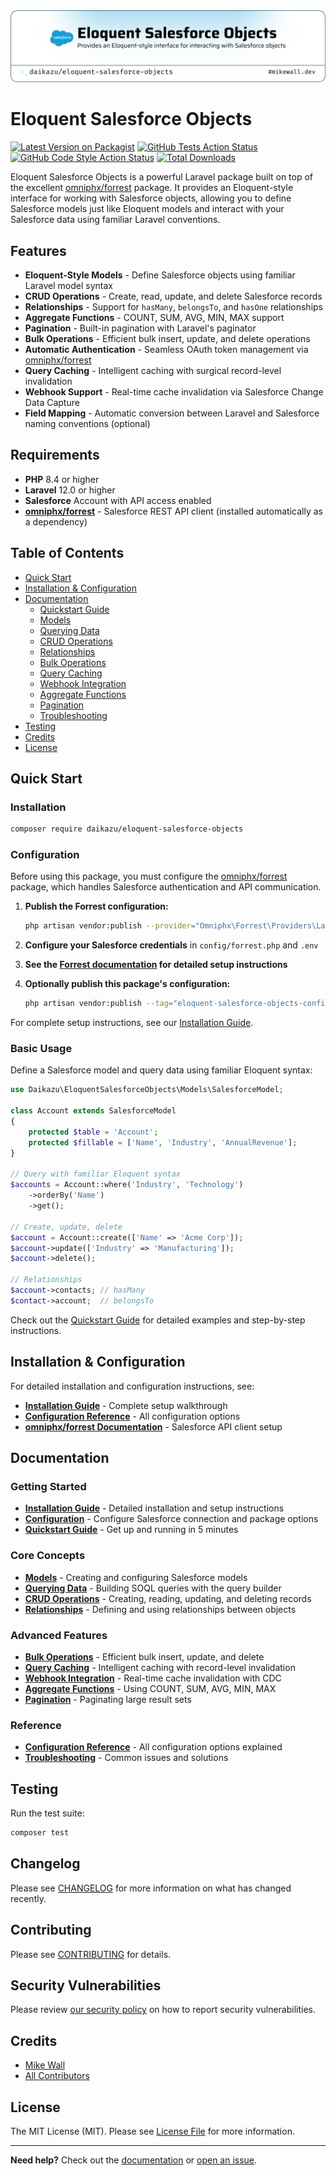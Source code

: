 <picture>
   <source media="(prefers-color-scheme: dark)" srcset="art/header-dark.png">
   <img alt="Logo for Eloquent Salesforce Objects" src="art/header-light.png">
</picture>

# Eloquent Salesforce Objects

[![Latest Version on Packagist](https://img.shields.io/packagist/v/daikazu/eloquent-salesforce-objects.svg?style=flat-square)](https://packagist.org/packages/daikazu/eloquent-salesforce-objects)
[![GitHub Tests Action Status](https://img.shields.io/github/actions/workflow/status/daikazu/eloquent-salesforce-objects/run-tests.yml?branch=main&label=tests&style=flat-square)](https://github.com/daikazu/eloquent-salesforce-objects/actions?query=workflow%3Arun-tests+branch%3Amain)
[![GitHub Code Style Action Status](https://img.shields.io/github/actions/workflow/status/daikazu/eloquent-salesforce-objects/fix-php-code-style-issues.yml?branch=main&label=code%20style&style=flat-square)](https://github.com/daikazu/eloquent-salesforce-objects/actions?query=workflow%3A"Fix+PHP+code+style+issues"+branch%3Amain)
[![Total Downloads](https://img.shields.io/packagist/dt/daikazu/eloquent-salesforce-objects.svg?style=flat-square)](https://packagist.org/packages/daikazu/eloquent-salesforce-objects)

Eloquent Salesforce Objects is a powerful Laravel package built on top of the excellent [omniphx/forrest](https://github.com/omniphx/forrest) package. It provides an Eloquent-style interface for working with Salesforce objects, allowing you to define Salesforce models just like Eloquent models and interact with your Salesforce data using familiar Laravel conventions.

## Features

- **Eloquent-Style Models** - Define Salesforce objects using familiar Laravel model syntax
- **CRUD Operations** - Create, read, update, and delete Salesforce records
- **Relationships** - Support for `hasMany`, `belongsTo`, and `hasOne` relationships
- **Aggregate Functions** - COUNT, SUM, AVG, MIN, MAX support
- **Pagination** - Built-in pagination with Laravel's paginator
- **Bulk Operations** - Efficient bulk insert, update, and delete operations
- **Automatic Authentication** - Seamless OAuth token management via [omniphx/forrest](https://github.com/omniphx/forrest)
- **Query Caching** - Intelligent caching with surgical record-level invalidation
- **Webhook Support** - Real-time cache invalidation via Salesforce Change Data Capture
- **Field Mapping** - Automatic conversion between Laravel and Salesforce naming conventions (optional)

## Requirements

- **PHP** 8.4 or higher
- **Laravel** 12.0 or higher
- **Salesforce** Account with API access enabled
- **[omniphx/forrest](https://github.com/omniphx/forrest)** - Salesforce REST API client (installed automatically as a dependency)

## Table of Contents

- [Quick Start](#quick-start)
- [Installation & Configuration](#installation--configuration)
- [Documentation](#documentation)
  - [Quickstart Guide](docs/quickstart.md)
  - [Models](docs/models.md)
  - [Querying Data](docs/querying.md)
  - [CRUD Operations](docs/crud.md)
  - [Relationships](docs/relationships.md)
  - [Bulk Operations](docs/bulk-operations.md)
  - [Query Caching](docs/caching.md)
  - [Webhook Integration](docs/webhooks.md)
  - [Aggregate Functions](docs/aggregates.md)
  - [Pagination](docs/pagination.md)
  - [Troubleshooting](docs/troubleshooting.md)
- [Testing](#testing)
- [Credits](#credits)
- [License](#license)

## Quick Start

### Installation

```bash
composer require daikazu/eloquent-salesforce-objects
```

### Configuration

Before using this package, you must configure the [omniphx/forrest](https://github.com/omniphx/forrest) package, which handles Salesforce authentication and API communication.

1. **Publish the Forrest configuration:**
   ```bash
   php artisan vendor:publish --provider="Omniphx\Forrest\Providers\Laravel\ForrestServiceProvider"
   ```

2. **Configure your Salesforce credentials** in `config/forrest.php` and `.env`

3. **See the [Forrest documentation](https://github.com/omniphx/forrest) for detailed setup instructions**

4. **Optionally publish this package's configuration:**
   ```bash
   php artisan vendor:publish --tag="eloquent-salesforce-objects-config"
   ```

For complete setup instructions, see our [Installation Guide](docs/installation.md).

### Basic Usage

Define a Salesforce model and query data using familiar Eloquent syntax:

```php
use Daikazu\EloquentSalesforceObjects\Models\SalesforceModel;

class Account extends SalesforceModel
{
    protected $table = 'Account';
    protected $fillable = ['Name', 'Industry', 'AnnualRevenue'];
}

// Query with familiar Eloquent syntax
$accounts = Account::where('Industry', 'Technology')
    ->orderBy('Name')
    ->get();

// Create, update, delete
$account = Account::create(['Name' => 'Acme Corp']);
$account->update(['Industry' => 'Manufacturing']);
$account->delete();

// Relationships
$account->contacts; // hasMany
$contact->account;  // belongsTo
```

Check out the [Quickstart Guide](docs/quickstart.md) for detailed examples and step-by-step instructions.

## Installation & Configuration

For detailed installation and configuration instructions, see:

- **[Installation Guide](docs/installation.md)** - Complete setup walkthrough
- **[Configuration Reference](docs/configuration.md)** - All configuration options
- **[omniphx/forrest Documentation](https://github.com/omniphx/forrest)** - Salesforce API client setup

## Documentation

### Getting Started

- **[Installation Guide](docs/installation.md)** - Detailed installation and setup instructions
- **[Configuration](docs/configuration.md)** - Configure Salesforce connection and package options
- **[Quickstart Guide](docs/quickstart.md)** - Get up and running in 5 minutes

### Core Concepts

- **[Models](docs/models.md)** - Creating and configuring Salesforce models
- **[Querying Data](docs/querying.md)** - Building SOQL queries with the query builder
- **[CRUD Operations](docs/crud.md)** - Creating, reading, updating, and deleting records
- **[Relationships](docs/relationships.md)** - Defining and using relationships between objects

### Advanced Features

- **[Bulk Operations](docs/bulk-operations.md)** - Efficient bulk insert, update, and delete
- **[Query Caching](docs/caching.md)** - Intelligent caching with record-level invalidation
- **[Webhook Integration](docs/webhooks.md)** - Real-time cache invalidation with CDC
- **[Aggregate Functions](docs/aggregates.md)** - Using COUNT, SUM, AVG, MIN, MAX
- **[Pagination](docs/pagination.md)** - Paginating large result sets

### Reference

- **[Configuration Reference](docs/configuration.md)** - All configuration options explained
- **[Troubleshooting](docs/troubleshooting.md)** - Common issues and solutions

## Testing

Run the test suite:

```bash
composer test
```

## Changelog

Please see [CHANGELOG](CHANGELOG.md) for more information on what has changed recently.

## Contributing

Please see [CONTRIBUTING](CONTRIBUTING.md) for details.

## Security Vulnerabilities

Please review [our security policy](../../security/policy) on how to report security vulnerabilities.

## Credits

- [Mike Wall](https://github.com/daikazu)
- [All Contributors](../../contributors)

## License

The MIT License (MIT). Please see [License File](LICENSE.md) for more information.

---

**Need help?** Check out the [documentation](docs/) or [open an issue](https://github.com/daikazu/eloquent-salesforce-objects/issues).
